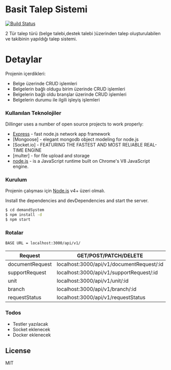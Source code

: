 # Basit Talep Sistemi

[![Build Status](https://travis-ci.org/joemccann/dillinger.svg?branch=master)](https://travis-ci.org/joemccann/dillinger)

2 Tür talep türü (belge talebi,destek talebi )üzerinden talep oluşturulabilen ve takibinin yapıldığı talep sistemi.

# Detaylar

Projenin içerdikleri:

- Belge üzerinde CRUD işlemleri
- Belgelerin bağlı oldugu birim üzerinde CRUD işlemleri
- Belgelerin bağlı oldu branşlar üzerinde CRUD işlemleri
- Belgelerin durumu ile ilgili işleyiş işlemleri

### Kullanılan Teknolojiler

Dillinger uses a number of open source projects to work properly:

- [Express] - fast node.js network app framework
- [Mongoose] - elegant mongodb object modeling for node.js
- [Socket.io] - FEATURING THE FASTEST AND MOST RELIABLE REAL-TIME ENGINE
- [multer] - for file upload and storage
- [node.js] - is a JavaScript runtime built on Chrome's V8 JavaScript engine.

### Kurulum

Projenin çalışması için [Node.js](https://nodejs.org/) v4+ üzeri olmalı.

Install the dependencies and devDependencies and start the server.

```sh
$ cd demandSystem
$ npm install -d
$ npm start
```

### Rotalar

```sh
BASE URL = localhost:3000/api/v1/
```

| Request         | GET/POST/PATCH/DELETE                     |
| --------------- | ----------------------------------------- |
| documentRequest | localhost:3000/api/v1/documentRequest/:id |
| supportRequest  | localhost:3000/api/v1/supportRequest/:id  |
| unit            | localhost:3000/api/v1/unit/:id            |
| branch          | localhost:3000/api/v1/branch/:id          |
| requestStatus   | localhost:3000/api/v1/requestStatus       |

### Todos

- Testler yazılacak
- Socket eklenecek
- Docker eklenecek

## License

MIT

[node.js]: http://nodejs.org
[express]: http://expressjs.com
